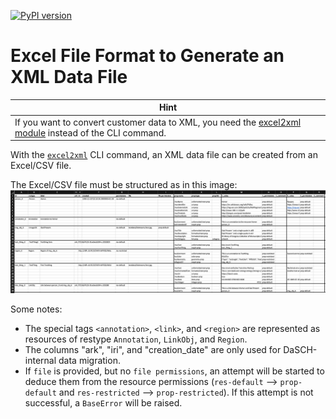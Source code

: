 [![PyPI version](https://badge.fury.io/py/dsp-tools.svg)](https://badge.fury.io/py/dsp-tools)

# Excel File Format to Generate an XML Data File

| <center>Hint</center>                                                                                                            |
|:---------------------------------------------------------------------------------------------------------------------------------|
| If you want to convert customer data to XML, you need the [excel2xml module](../excel2xml-module.md) instead of the CLI command. |

With the [`excel2xml`](../cli-commands.md#excel2xml) CLI command, 
an XML data file can be created from an Excel/CSV file.

The Excel/CSV file must be structured as in this image:  
![img-excel2xml.png](../assets/images/img-excel2xml.png)

Some notes:

- The special tags `<annotation>`, `<link>`, and `<region>` are represented as resources of restype `Annotation`, 
  `LinkObj`, and `Region`. 
- The columns "ark", "iri", and "creation_date" are only used for DaSCH-internal data migration.
- If `file` is provided, but no `file permissions`, an attempt will be started to deduce them from the resource 
  permissions (`res-default` --> `prop-default` and `res-restricted` --> `prop-restricted`). If this attempt is not 
  successful, a `BaseError` will be raised.
